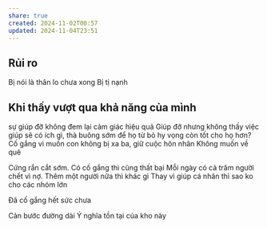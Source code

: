 ```yaml
---
share: true
created: 2024-11-02T00:57
updated: 2024-11-04T23:51
---
```

## Rủi ro
Bị nói là thân lo chưa xong
Bị tị nạnh

## Khi thấy vượt qua khả năng của mình
sự giúp đỡ không đem lại cảm giác hiệu quả
Giúp đỡ nhưng không thấy việc giúp sẽ có ích gì, thà buông sớm để họ từ bỏ hy vọng còn tốt cho họ hơn? 
Cố gắng vì muốn con không bị xa ba, giữ cuộc hôn nhân
Không muốn về quê 

Cứng rắn cắt sớm. Có cố gắng thì cũng thất bại
Mỗi ngày có cả trăm người chết vì nợ. Thêm một người nữa thì khác gì
Thay vì giúp cá nhân thì sao ko cho các nhóm lớn

Đã cố gắng hết sức chưa

Cản bước đường dài
Ý nghĩa tồn tại của kho này 
